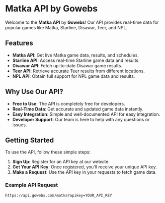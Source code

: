 # Matka API by Gowebs

Welcome to the **Matka API** by **Gowebs**! Our API provides real-time data for popular games like Matka, Starline, Disawar, Teer, and NPL.

## Features

- **Matka API**: Get live Matka game data, results, and schedules.
- **Starline API**: Access real-time Starline game data and results.
- **Disawar API**: Fetch up-to-date Disawar game results.
- **Teer API**: Retrieve accurate Teer results from different locations.
- **NPL API**: Obtain full support for NPL game data and results.

## Why Use Our API?

- **Free to Use**: The API is completely free for developers.
- **Real-Time Data**: Get accurate and updated game data instantly.
- **Easy Integration**: Simple and well-documented API for easy integration.
- **Developer Support**: Our team is here to help with any questions or issues.

## Getting Started

To use the API, follow these simple steps:

1. **Sign Up**: Register for an API key at our website.
2. **Get Your API Key**: Once registered, you'll receive your unique API key.
3. **Make a Request**: Use the API key in your requests to fetch game data.

### Example API Request

```bash
https://api.gowebs.com/matka?apikey=YOUR_API_KEY
